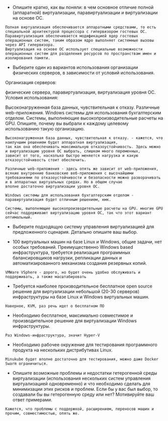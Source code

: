 - Опишите кратко, как вы поняли: в чем основное отличие полной (аппаратной) виртуализации, паравиртуализации и виртуализации на основе ОС.
```
Полная виртуализация обеспечивается аппаратными средствами, то есть специальной архитектурой процессора с гипервизором гостевых ОС.
Паравиртуализация обеспечивается модификацией ядер гостевых операционных систем, таким образом ядро выполняет системные вызовы через API гипервизора.
Виртуализация на основе ОС использует специальные возможности операционных систем для разделения ресурсов по пространствам имен и изолирования памяти.
```

- Выберите один из вариантов использования организации физических серверов, в зависимости от условий использования.

Организация серверов:

физические сервера,
паравиртуализация,
виртуализация уровня ОС.
Условия использования:

Высоконагруженная база данных, чувствительная к отказу.
Различные web-приложения.
Windows системы для использования бухгалтерским отделом.
Системы, выполняющие высокопроизводительные расчеты на GPU.
Опишите, почему вы выбрали к каждому целевому использованию такую организацию.

```
Высоконагруженная база данных, чувствительная к отказу. - кажется, что наилучшим решением будет аппаратная виртуализация, 
так как она обеспечивать максимальную отказоустойчивость. Здесь можно и виртуализацию уровня ОС выбрать, слишком много переменных,
зависит от того, насколько быстро меняется нагрузка и какую отказоустойчивость стоит обеспечить.

Различные web-приложения - здесь опять же зависит от web-приложения, всякие внутренние банковские веб-приложения с высочайшими
требованиями по отказоустойчивости и безопасности можно разворачивать и в аппаратных виртуальных средах. Но в общем случае 
вполне достаточно виртуализации уровня ОС.

Windows системы для использования бухгалтерским отделом - паравиртуализация будет отличным решением, кмк.

Системы, выполняющие высокопроизводительные расчеты на GPU. многие GPU сейчас поддерживают виртуализацию уровня ОС, так что этот вариант оптимальный.
```

- Выберите подходящую систему управления виртуализацией для предложенного сценария. Детально опишите ваш выбор.

- 100 виртуальных машин на базе Linux и Windows, общие задачи, нет особых требований. Преимущественно Windows based инфраструктура, требуется реализация программных балансировщиков нагрузки, репликации данных и автоматизированного механизма создания резервных копий.
```
VMWare VSphere - дорого, но будет очень удобно обслуживать и поддерживать, а также масштабировать
```

- Требуется наиболее производительное бесплатное open source решение для виртуализации небольшой (20-30 серверов) инфраструктуры на базе Linux и Windows виртуальных машин.
```
Наверное, KVM, раз речь идет о бесплатном ПО
```

- Необходимо бесплатное, максимально совместимое и производительное решение для виртуализации Windows инфраструктуры.
```
Раз Windows-инфраструктура, значит Hyper-V
```

- Необходимо рабочее окружение для тестирования программного продукта на нескольких дистрибутивах Linux.
```
Minukube будет вполне достаточно для тестирования, можно даже Docker Swarm ограничиться.
```

- Опишите возможные проблемы и недостатки гетерогенной среды виртуализации (использования нескольких систем управления виртуализацией одновременно) и что необходимо сделать для минимизации этих рисков и проблем. Если бы у вас был выбор, то создавали бы вы гетерогенную среду или нет? Мотивируйте ваш ответ примерами.
```
Кажется, что проблемы с поддержкой, расширением, переносов машин и прочим, совместимостью, опять же.
```